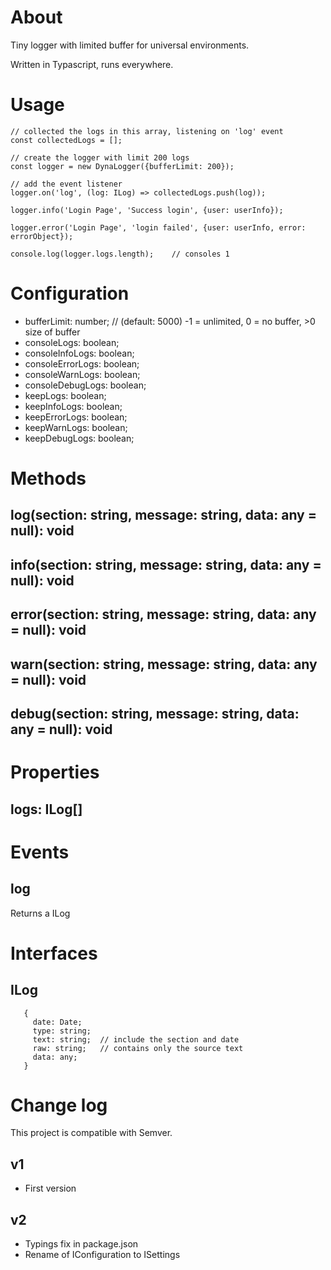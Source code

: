 # About 

Tiny logger with limited buffer for universal environments.

Written in Typascript, runs everywhere.

# Usage

``` 
// collected the logs in this array, listening on 'log' event
const collectedLogs = [];

// create the logger with limit 200 logs
const logger = new DynaLogger({bufferLimit: 200});

// add the event listener
logger.on('log', (log: ILog) => collectedLogs.push(log));

logger.info('Login Page', 'Success login', {user: userInfo});

logger.error('Login Page', 'login failed', {user: userInfo, error: errorObject});

console.log(logger.logs.length); 	// consoles 1

``` 

# Configuration 

- bufferLimit: number;			// (default: 5000) -1 = unlimited, 0 = no buffer, >0 size of buffer
- consoleLogs: boolean;
- consoleInfoLogs: boolean;
- consoleErrorLogs: boolean;
- consoleWarnLogs: boolean;
- consoleDebugLogs: boolean;
- keepLogs: boolean;
- keepInfoLogs: boolean;
- keepErrorLogs: boolean;
- keepWarnLogs: boolean;
- keepDebugLogs: boolean;
  
# Methods

## log(section: string, message: string, data: any = null): void
## info(section: string, message: string, data: any = null): void
## error(section: string, message: string, data: any = null): void
## warn(section: string, message: string, data: any = null): void
## debug(section: string, message: string, data: any = null): void

# Properties

## logs: ILog[]

# Events

## log

Returns a ILog

# Interfaces

## ILog
``` 
   {
     date: Date;
     type: string;
     text: string;  // include the section and date	
     raw: string;	// contains only the source text
     data: any;
   }
``` 
# Change log

This project is compatible with Semver.

## v1

- First version

## v2

- Typings fix in package.json
- Rename of IConfiguration to ISettings 